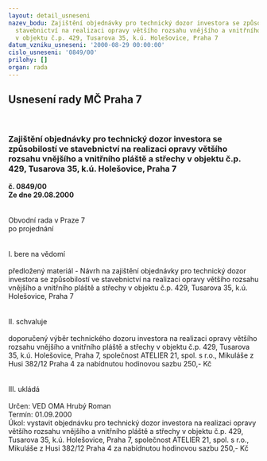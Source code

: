 ```yaml
---
layout: detail_usneseni
nazev_bodu: Zajištění objednávky pro technický dozor investora se způsobilostí ve
  stavebnictví na realizaci opravy většího rozsahu vnějšího a vnitřního pláště a střechy
  v objektu č.p. 429, Tusarova 35, k.ú. Holešovice, Praha 7
datum_vzniku_usneseni: '2000-08-29 00:00:00'
cislo_usneseni: '0849/00'
prilohy: []
organ: rada
---
```

<div id="ucUsn_pList" class="usn">
	<span><h2>Usnesení rady MČ Praha 7 </h2>
<br></span><div class="standBody">
<span><h3>Zajištění objednávky pro technický dozor investora se způsobilostí ve stavebnictví na realizaci opravy většího rozsahu vnějšího a vnitřního pláště a střechy v objektu č.p. 429, Tusarova 35, k.ú. Holešovice, Praha 7</h3></span><div class="center">
		<strong>č. 0849/00</strong><br>
	</div>
<div class="center">
		<strong>Ze dne 29.08.2000</strong><br><br>
	</div>     <br>Obvodní rada v Praze 7<br>po projednání<br><br><br>I.	bere na vědomí<br><br> předložený materiál - Návrh na zajištění objednávky pro technický dozor investora se způsobilostí ve stavebnictví na realizaci opravy většího rozsahu vnějšího a vnitřního pláště a střechy v objektu č.p. 429, Tusarova 35, k.ú. Holešovice, Praha 7<br><br><br>II.	schvaluje <br><br>doporučený výběr technického dozoru investora na realizaci opravy většího rozsahu vnějšího a vnitřního pláště a střechy v objektu č.p. 429, Tusarova 35, k.ú. Holešovice, Praha 7, společnost ATELIER 21, spol. s r.o., Mikuláše z Husi 382/12 Praha 4 za nabídnutou hodinovou sazbu 250,- Kč<br><br><br>III.	ukládá <br><br> Určen:	     	VED OMA Hrubý Roman<br>Termín: 01.09.2000<br>Úkol:	vystavit objednávku pro technický dozor investora na realizaci opravy většího rozsahu vnějšího a vnitřního pláště a střechy v objektu č.p. 429, Tusarova 35, k.ú. Holešovice, Praha 7, společnost ATELIER 21, spol. s r.o., Mikuláše z Husi 382/12 Praha 4 za nabídnutou hodinovou sazbu 250,- Kč<br> </div>
</div>